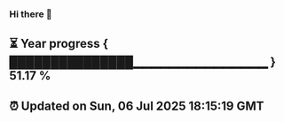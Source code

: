 ### Hi there 👋
⏳ Year progress { ███████████████▁▁▁▁▁▁▁▁▁▁▁▁▁▁▁ } 51.17 %
---
⏰ Updated on Sun, 06 Jul 2025 18:15:19 GMT
---
